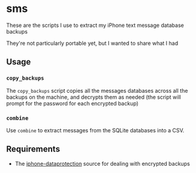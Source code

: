 # sms

These are the scripts I use to extract my iPhone text message database backups

They're not particularly portable yet, but I wanted to share what I had

## Usage

### `copy_backups`

The `copy_backups` script copies all the messages databases across all the backups
on the machine, and decrypts them as needed (the script will prompt for the password for each encrypted backup)

### `combine`

Use `combine` to extract messages from the SQLite databases into a CSV.

## Requirements

- The [iphone-dataprotection][iphone-dataprotection] source for dealing with encrypted backups

[iphone-dataprotection]: https://code.google.com/archive/p/iphone-dataprotection/